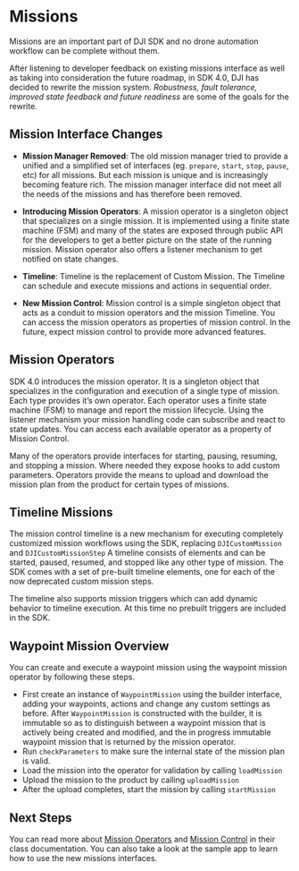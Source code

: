 # Missions

Missions are an important part of DJI SDK and no drone automation workflow can be complete without them. 

After listening to developer feedback on existing missions interface as well as taking into consideration the future roadmap, in SDK 4.0, DJI has decided to rewrite the mission system. *Robustness, fault tolerance, improved state feedback and future readiness* are some of the goals for the rewrite.

## Mission Interface Changes

- **Mission Manager Removed**: The old mission manager tried to provide a unified and a simplified set of interfaces (eg. `prepare`, `start`, `stop`, `pause`, etc) for all missions. But each mission is unique and is increasingly becoming feature rich. The mission manager interface did not meet all the needs of the missions and has therefore been removed.

- **Introducing Mission Operators**: A mission operator is a singleton object that specializes on a single mission. It is implemented using a finite state machine (FSM) and many of the states are exposed through public API for the developers to get a better picture on the state of the running mission. Mission operator also offers a listener mechanism to get notified on state changes. 

- **Timeline**: Timeline is the replacement of Custom Mission. The Timeline can schedule and execute missions and actions in sequential order.

- **New Mission Control**: Mission control is a simple singleton object that acts as a conduit to mission operators and the mission Timeline. You can access the mission operators as properties of mission control. In the future, expect mission control to provide more advanced features.

## Mission Operators

SDK 4.0 introduces the mission operator. It is a singleton object that specializes in the configuration and execution of a single type of mission. Each type provides it’s own operator. Each operator uses a finite state machine (FSM) to manage and report the mission lifecycle. Using the listener mechanism your mission handling code can subscribe and react to state updates. You can access each available operator as a property of Mission Control.

Many of the operators provide interfaces for starting, pausing, resuming, and stopping a mission. Where needed they expose hooks to add custom parameters. Operators provide the means to upload and download the mission plan from the product for certain types of missions.

## Timeline Missions

The mission control timeline is a new mechanism for executing completely customized mission workflows using the SDK, replacing `DJICustomMission` and `DJICustomMissionStep` A timeline consists of elements and can be started, paused, resumed, and stopped like any other type of mission. The SDK comes with a set of pre-built timeline elements, one for each of the now deprecated custom mission steps. 

The timeline also supports mission triggers which can add dynamic behavior to timeline execution. At this time no prebuilt triggers are included in the SDK.

## Waypoint Mission Overview

You can create and execute a waypoint mission using the waypoint mission operator by following these steps.

- First create an instance of `WaypointMission` using the builder interface, adding your waypoints, actions and change any custom settings as before. After `WaypointMission` is constructed with the builder, it is immutable so as to distinguish between a waypoint mission that is actively being created and modified, and the in progress immutable waypoint mission that is returned by the mission operator.
- Run `checkParameters` to make sure the internal state of the mission plan is valid.
- Load the mission into the operator for validation by calling `loadMission`
- Upload the mission  to the product by calling `uploadMission`
- After the upload completes, start the mission by calling `startMission`

## Next Steps
You can read more about [Mission Operators](./API_Reference/Components/WaypointMission/DJIWaypointMission_DJIWaypointMissionOperator.html) and [Mission Control](./API_Reference/Components/MissionControl/DJIMissionControl.html) in their class documentation. You can also take a look at the sample app to learn how to use the new missions interfaces.